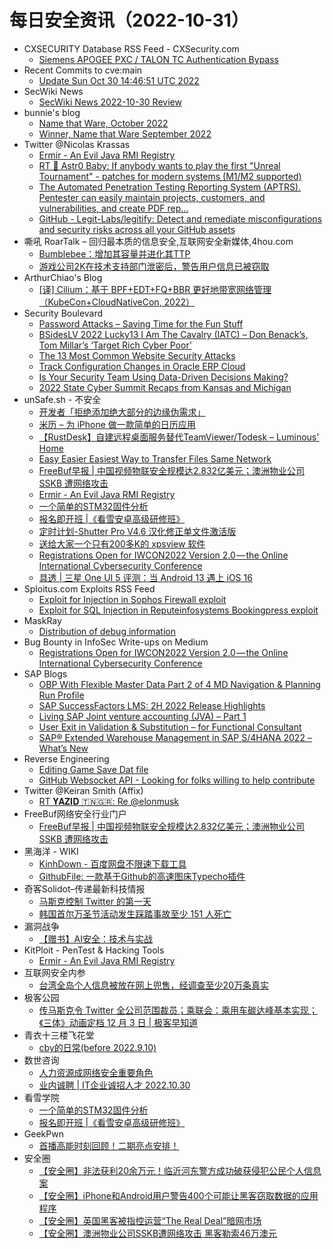 # 每日安全资讯（2022-10-31）

- CXSECURITY Database RSS Feed - CXSecurity.com
  - [Siemens APOGEE PXC / TALON TC Authentication Bypass](https://cxsecurity.com/issue/WLB-2022100069)
- Recent Commits to cve:main
  - [Update Sun Oct 30 14:46:51 UTC 2022](https://github.com/trickest/cve/commit/4df997beb26507513e2517a5a3da817165975e3a)
- SecWiki News
  - [SecWiki News 2022-10-30 Review](http://www.sec-wiki.com/?2022-10-30)
- bunnie's blog
  - [Name that Ware, October 2022](https://www.bunniestudios.com/blog/?p=6585)
  - [Winner, Name that Ware September 2022](https://www.bunniestudios.com/blog/?p=6582)
- Twitter @Nicolas Krassas
  - [Ermir - An Evil Java RMI Registry](https://twitter.com/Dinosn/status/1586748956989612033)
  - [RT 💾 Astr0 Baby: If anybody wants to play the first "Unreal Tournament" - patches for modern systems (M1/M2 supported)](https://twitter.com/astr0baby/status/1586690671854948356)
  - [The Automated Penetration Testing Reporting System (APTRS). Pentester can easily maintain projects, customers, and vulnerabilities, and create PDF rep...](https://twitter.com/Dinosn/status/1586668789462097921)
  - [GitHub - Legit-Labs/legitify: Detect and remediate misconfigurations and security risks across all your GitHub assets](https://twitter.com/Dinosn/status/1586598596346056704)
- 嘶吼 RoarTalk – 回归最本质的信息安全,互联网安全新媒体,4hou.com
  - [Bumblebee：增加其容量并进化其TTP](https://www.4hou.com/posts/pVPr)
  - [游戏公司2K在技术支持部门泄密后，警告用户信息已被窃取](https://www.4hou.com/posts/xjwn)
- ArthurChiao's Blog
  - [[译] Cilium：基于 BPF+EDT+FQ+BBR 更好地带宽网络管理（KubeCon+CloudNativeCon, 2022）](https://arthurchiao.github.io/blog/better-bandwidth-management-with-ebpf-zh/)
- Security Boulevard
  - [Password Attacks – Saving Time for the Fun Stuff](https://securityboulevard.com/2022/10/password-attacks-saving-time-for-the-fun-stuff/)
  - [BSidesLV 2022 Lucky13 I Am The Cavalry (IATC) – Don Benack’s, Tom Millar’s ‘Target Rich Cyber Poor’](https://securityboulevard.com/2022/10/bsideslv-2022-lucky13-i-am-the-cavalry-iatc-don-benacks-tom-millars-target-rich-cyber-poor/)
  - [The 13 Most Common Website Security Attacks](https://securityboulevard.com/2022/10/the-13-most-common-website-security-attacks/)
  - [Track Configuration Changes in Oracle ERP Cloud](https://securityboulevard.com/2022/10/track-configuration-changes-in-oracle-erp-cloud/)
  - [Is Your Security Team Using Data-Driven Decisions Making?](https://securityboulevard.com/2022/10/is-your-security-team-using-data-driven-decisions-making/)
  - [2022 State Cyber Summit Recaps from Kansas and Michigan](https://securityboulevard.com/2022/10/2022-state-cyber-summit-recaps-from-kansas-and-michigan/)
- unSafe.sh - 不安全
  - [开发者「拒绝添加绝大部分的边缘伪需求」](https://buaq.net/go-133362.html)
  - [米历 – 为 iPhone 做一款简单的日历应用](https://buaq.net/go-133346.html)
  - [【RustDesk】自建远程桌面服务替代TeamViewer/Todesk – Luminous' Home](https://buaq.net/go-133335.html)
  - [Easy Easier Easiest Way to Transfer Files Same Network](https://buaq.net/go-133337.html)
  - [FreeBuf早报 | 中国视频物联安全规模达2.832亿美元；澳洲物业公司 SSKB 遭网络攻击](https://buaq.net/go-133408.html)
  - [Ermir - An Evil Java RMI Registry](https://buaq.net/go-133330.html)
  - [一个简单的STM32固件分析](https://buaq.net/go-133327.html)
  - [报名即开班 |《看雪安卓高级研修班》](https://buaq.net/go-133326.html)
  - [定时计划-Shutter Pro V4.6 汉化修正单文件激活版](https://buaq.net/go-133363.html)
  - [送给大家一个只有200多K的 xpsview 软件](https://buaq.net/go-133364.html)
  - [Registrations Open for IWCON2022 Version 2.0 — the Online International Cybersecurity Conference](https://buaq.net/go-133323.html)
  - [具透 | 三星 One UI 5 评测：当 Android 13 遇上 iOS 16](https://buaq.net/go-133325.html)
- Sploitus.com Exploits RSS Feed
  - [Exploit for Injection in Sophos Firewall exploit](https://sploitus.com/exploit?id=AF88480F-5626-5BD8-8FBC-FE3120189A18&utm_source=rss&utm_medium=rss)
  - [Exploit for SQL Injection in Reputeinfosystems Bookingpress exploit](https://sploitus.com/exploit?id=B118533B-1FEE-55C7-BE55-3391CA0BAA1B&utm_source=rss&utm_medium=rss)
- MaskRay
  - [Distribution of debug information](https://maskray.me/blog/2022-10-30-distribution-of-debug-information)
- Bug Bounty in InfoSec Write-ups on Medium
  - [Registrations Open for IWCON2022 Version 2.0 — the Online International Cybersecurity Conference](https://infosecwriteups.com/registrations-open-for-iwcon2022-version-2-0-the-online-international-cybersecurity-conference-ff4c4d1cddf3?source=rss----7b722bfd1b8d--bug_bounty)
- SAP Blogs
  - [OBP With Flexible Master Data Part 2 of 4 MD Navigation & Planning Run Profile](https://blogs.sap.com/2022/10/30/obp-with-flexible-master-data-part-2-of-4-md-navigation-planning-run-profile/)
  - [SAP SuccessFactors LMS: 2H 2022 Release Highlights](https://blogs.sap.com/2022/10/30/sap-successfactors-lms-2h-2022-release-highlights/)
  - [Living SAP Joint venture accounting (JVA) – Part 1](https://blogs.sap.com/2022/10/30/living-sap-joint-venture-accounting-jva-part-1/)
  - [User Exit in Validation & Substitution – for Functional Consultant](https://blogs.sap.com/2022/10/30/user-exit-in-validation-substitution-for-functional-consultant/)
  - [SAP® Extended Warehouse Management in SAP S/4HANA 2022 – What’s New](https://blogs.sap.com/2022/10/30/sap-extended-warehouse-management-in-sap-s-4hana-2022-whats-new/)
- Reverse Engineering
  - [Editing Game Save Dat file](https://www.reddit.com/r/ReverseEngineering/comments/yht3dj/editing_game_save_dat_file/)
  - [GitHub Websocket API - Looking for folks willing to help contribute](https://www.reddit.com/r/ReverseEngineering/comments/yh42a2/github_websocket_api_looking_for_folks_willing_to/)
- Twitter @Keiran Smith (Affix)
  - [RT 𝐘𝐀𝐙𝐈𝐃 🇹🇳🇬🇷: Re @elonmusk](https://twitter.com/yazid_m13/status/1586681541043912704)
- FreeBuf网络安全行业门户
  - [FreeBuf早报 | 中国视频物联安全规模达2.832亿美元；澳洲物业公司 SSKB 遭网络攻击](https://www.freebuf.com/news/348278.html)
- 黑海洋 - WIKI
  - [KinhDown - 百度网盘不限速下载工具](https://blog.upx8.com/3061)
  - [GithubFile: 一款基于Github的高速图床Typecho插件](https://blog.upx8.com/3060)
- 奇客Solidot–传递最新科技情报
  - [马斯克控制 Twitter 的第一天](https://www.solidot.org/story?sid=73212)
  - [韩国首尔万圣节活动发生踩踏事故至少 151 人死亡](https://www.solidot.org/story?sid=73211)
- 漏洞战争
  - [【赠书】AI安全：技术与实战](https://mp.weixin.qq.com/s?__biz=MzU0MzgzNTU0Mw==&mid=2247484901&idx=1&sn=578e7fc031d27a91b20b97d5e9a0f45a&chksm=fb04111dcc73980b03af208ee3af2445742bdb661fd57d857fc0904d884cfb31c93deb20780f&scene=58&subscene=0#rd)
- KitPloit - PenTest & Hacking Tools
  - [Ermir - An Evil Java RMI Registry](http://www.kitploit.com/2022/10/ermir-evil-java-rmi-registry.html)
- 互联网安全内参
  - [台湾全岛个人信息被放在网上兜售，经调查至少20万条真实](https://mp.weixin.qq.com/s?__biz=MzI4NDY2MDMwMw==&mid=2247506496&idx=1&sn=2d1c6f7979a0f5e1a3fbebf433878a2d&chksm=ebfa9d60dc8d14760235ed2f7df5f0a0f22116d4b3a075431b396425c3632215a2095bc1f46a&scene=58&subscene=0#rd)
- 极客公园
  - [传马斯克令 Twitter 全公司范围裁员；乘联会：乘用车碳达峰基本实现；《三体》动画定档 12 月 3 日 | 极客早知道](https://mp.weixin.qq.com/s?__biz=MTMwNDMwODQ0MQ==&mid=2652970943&idx=1&sn=e0d39bd0256630091e2cc5907d831ad1&chksm=7e5462094923eb1fe7e4d892c4ab4b1c03faebe2d186df57d17e9386903a2cee3907802cc782&scene=58&subscene=0#rd)
- 青衣十三楼飞花堂
  - [cby的日常(before 2022.9.10)](https://mp.weixin.qq.com/s?__biz=MzUzMjQyMDE3Ng==&mid=2247486273&idx=1&sn=2f559ecc4dd6c2e631c64ec37505d087&chksm=fab2c87ecdc541687d8904adda2f4f647c8fb4ee9fa2bf4a92fe64b4fa5b194df41e3146cc33&scene=58&subscene=0#rd)
- 数世咨询
  - [人力资源成网络安全重要角色](https://mp.weixin.qq.com/s?__biz=MzkxNzA3MTgyNg==&mid=2247495884&idx=1&sn=f14f22c04c1df5e1ca11cce603b8764f&chksm=c1448271f6330b671a815deb7e6e9a2c720ae54bd1348037a560ecd88900186c2208bbaea56a&scene=58&subscene=0#rd)
  - [业内诚聘 | IT企业诚招人才 2022.10.30](https://mp.weixin.qq.com/s?__biz=MzkxNzA3MTgyNg==&mid=2247495884&idx=2&sn=ff23467fff4e8b74ba7a78f24eebac7c&chksm=c1448271f6330b67c60427935b475fd295daf6a460cc3d94ae48ac53bc9bf559c81e9185eb7d&scene=58&subscene=0#rd)
- 看雪学院
  - [一个简单的STM32固件分析](https://mp.weixin.qq.com/s?__biz=MjM5NTc2MDYxMw==&mid=2458480119&idx=1&sn=8ec890467213b2998ea3a67039d0b54b&chksm=b18e5d7d86f9d46bc2f77829569c2d1ac6950a532b3d4e13396521c10b3ac16e9ab778a1533e&scene=58&subscene=0#rd)
  - [报名即开班 |《看雪安卓高级研修班》](https://mp.weixin.qq.com/s?__biz=MjM5NTc2MDYxMw==&mid=2458480119&idx=2&sn=45754dfa139c70e2069bd823401a60c8&chksm=b18e5d7d86f9d46b43999e75869611260bb014803f75a63796e58e5163b56c5fb785004884ff&scene=58&subscene=0#rd)
- GeekPwn
  - [首播高能时刻回顾！二期亮点安排！](https://mp.weixin.qq.com/s?__biz=MzA3Nzc2MjIxOA==&mid=2650345864&idx=1&sn=bd2a0da79fcbcf141197921dd84bdebc&chksm=8740aa4db037235b02febd6d2b7644899abd6cb3e4ac538c6879743e2b027c192c44a28c7d7b&scene=58&subscene=0#rd)
- 安全圈
  - [【安全圈】非法获利20余万元！临沂河东警方成功破获侵犯公民个人信息案](https://mp.weixin.qq.com/s?__biz=MzIzMzE4NDU1OQ==&mid=2652022515&idx=1&sn=6f2643176774fd44fc51f235ffd39194&chksm=f36f8ab3c41803a54ad86e41d96d87aed4c0196b97c372e1a8f0bf794e76ac9a66a651612e35&scene=58&subscene=0#rd)
  - [【安全圈】iPhone和Android用户警告400个可能让黑客窃取数据的应用程序](https://mp.weixin.qq.com/s?__biz=MzIzMzE4NDU1OQ==&mid=2652022515&idx=2&sn=a50d6dd31556c41561ac2fcdef8362fd&chksm=f36f8ab3c41803a5da1de3c13cd533dc6102f80f8d536dc48a1c621b6fa136ea678b36a8b026&scene=58&subscene=0#rd)
  - [【安全圈】英国黑客被指控运营“The Real Deal”暗网市场](https://mp.weixin.qq.com/s?__biz=MzIzMzE4NDU1OQ==&mid=2652022515&idx=3&sn=6ab14673e2060cee64808a979f2f6d23&chksm=f36f8ab3c41803a5cbd3dc0314b8a7a8ae791160ef538fb467b4c4f42e83c5e67fe854faf1e8&scene=58&subscene=0#rd)
  - [【安全圈】澳洲物业公司SSKB遭网络攻击 黑客勒索46万澳元](https://mp.weixin.qq.com/s?__biz=MzIzMzE4NDU1OQ==&mid=2652022515&idx=4&sn=ed2ba02075586b702e02d3111b61281d&chksm=f36f8ab3c41803a5026123f85157ca15a8db816eaf3cd2f18e28f0450c6ab9a33b8dc712307d&scene=58&subscene=0#rd)
